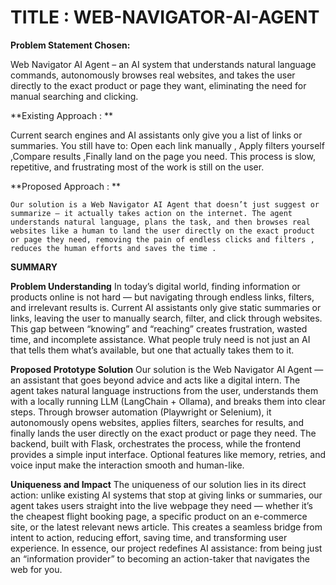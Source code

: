 # TITLE : WEB-NAVIGATOR-AI-AGENT


**Problem Statement Chosen:**

Web Navigator AI Agent – an AI system that understands natural language commands, autonomously browses real websites, and takes the user directly to the exact product or page they want, eliminating the need for manual searching and clicking.

**Existing Approach : **

Current search engines and AI assistants only give you a list of links or summaries.
You still have to: Open each link manually , Apply filters yourself ,Compare results ,Finally land on the page you need.
This process is slow, repetitive, and frustrating  most of the work is still on the user.

**Proposed Approach : **

	Our solution is a Web Navigator AI Agent that doesn’t just suggest or summarize — it actually takes action on the internet. The agent understands natural language, plans the task, and then browses real websites like a human to land the user directly on the exact product or page they need, removing the pain of endless clicks and filters , reduces the human efforts and saves the time .




**SUMMARY**

**Problem Understanding**
In today’s digital world, finding information or products online is not hard — but navigating through endless links, filters, and irrelevant results is. Current AI assistants only give static summaries or links, leaving the user to manually search, filter, and click through websites. This gap between “knowing” and “reaching” creates frustration, wasted time, and incomplete assistance. What people truly need is not just an AI that tells them what’s available, but one that actually takes them to it.

**Proposed Prototype Solution**
Our solution is the Web Navigator AI Agent — an assistant that goes beyond advice and acts like a digital intern. The agent takes natural language instructions from the user, understands them with a locally running LLM (LangChain + Ollama), and breaks them into clear steps. Through browser automation (Playwright or Selenium), it autonomously opens websites, applies filters, searches for results, and finally lands the user directly on the exact product or page they need. The backend, built with Flask, orchestrates the process, while the frontend provides a simple input interface. Optional features like memory, retries, and voice input make the interaction smooth and human-like.

**Uniqueness and Impact**
The uniqueness of our solution lies in its direct action: unlike existing AI systems that stop at giving links or summaries, our agent takes users straight into the live webpage they need — whether it’s the cheapest flight booking page, a specific product on an e-commerce site, or the latest relevant news article. This creates a seamless bridge from intent to action, reducing effort, saving time, and transforming user experience.
In essence, our project redefines AI assistance: from being just an “information provider” to becoming an action-taker that navigates the web for you.
